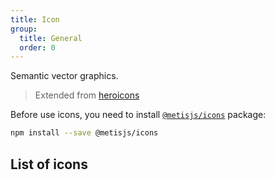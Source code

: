 ```yaml
---
title: Icon
group:
  title: General
  order: 0
---
```


Semantic vector graphics.

> Extended from [heroicons](https://heroicons.com/)

Before use icons, you need to install [`@metisjs/icons`](https://github.com/metisjs/metis-icons) package:

```bash
npm install --save @metisjs/icons
```

## List of icons

<IconSearch></IconSearch>
